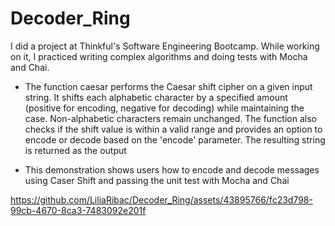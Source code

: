 # Decoder_Ring
I did a project at Thinkful's Software Engineering Bootcamp. While working on it, I practiced writing complex algorithms and doing tests with Mocha and Chai.

* The function caesar performs the Caesar shift cipher on a given input string. It shifts each alphabetic character by a specified amount (positive for encoding, negative for decoding) while maintaining the case. Non-alphabetic characters remain unchanged. The function also checks if the shift value is within a valid range and provides an option to encode or decode based on the 'encode' parameter. The resulting string is returned as the output

* This demonstration shows users how to encode and decode messages using Caser Shift and passing the unit test with Mocha and Chai

https://github.com/LiliaRibac/Decoder_Ring/assets/43895766/fc23d798-99cb-4670-8ca3-7483092e201f


